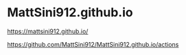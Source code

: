# MattSini912.github.io

https://mattsini912.github.io/

https://github.com/MattSini912/MattSini912.github.io/actions
